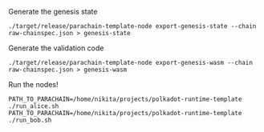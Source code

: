 Generate the genesis state
```
./target/release/parachain-template-node export-genesis-state --chain raw-chainspec.json > genesis-state
```

Generate the validation code
```
./target/release/parachain-template-node export-genesis-wasm --chain raw-chainspec.json > genesis-wasm
```

Run the nodes!
```
PATH_TO_PARACHAIN=/home/nikita/projects/polkadot-runtime-template ./run_alice.sh
PATH_TO_PARACHAIN=/home/nikita/projects/polkadot-runtime-template ./run_bob.sh
```